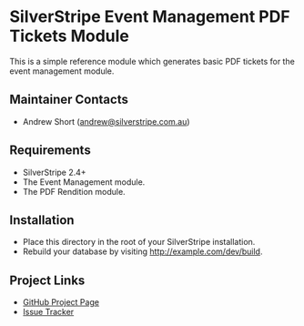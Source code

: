 # SilverStripe Event Management PDF Tickets Module

This is a simple reference module which generates basic PDF tickets for the event
management module.

## Maintainer Contacts
*  Andrew Short (<andrew@silverstripe.com.au>)

## Requirements
*  SilverStripe 2.4+
*  The Event Management module.
*  The PDF Rendition module.

## Installation

*  Place this directory in the root of your SilverStripe installation.
*  Rebuild your database by visiting http://example.com/dev/build.

## Project Links
*  [GitHub Project Page](https://github.com/ajshort/silverstripe-eventmanagement-pdftickets)
*  [Issue Tracker](https://github.com/ajshort/silverstripe-eventmanagement-pdftickets/issues)